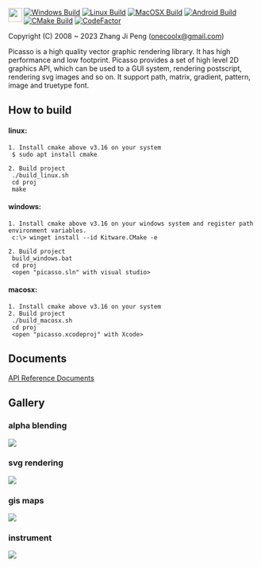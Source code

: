 <a href="https://github.com/sponsors/onecoolx" target="_blank"><img align="left" src="http://onecoolx.github.io/picasso/res/sponsor.png" height="28px"></a>
[![Windows Build](https://github.com/onecoolx/picasso/workflows/Windows%20Build/badge.svg)](https://github.com/onecoolx/picasso/actions/workflows/windows-cpp.yml) [![Linux Build](https://github.com/onecoolx/picasso/workflows/Linux%20Build/badge.svg)](https://github.com/onecoolx/picasso/actions/workflows/linux-cpp.yml) [![MacOSX Build](https://github.com/onecoolx/picasso/workflows/MacOSX%20Build/badge.svg)](https://github.com/onecoolx/picasso/actions/workflows/macosx-cpp.yml) [![Android Build](https://github.com/onecoolx/picasso/workflows/Android%20Build/badge.svg)](https://github.com/onecoolx/picasso/actions/workflows/android-cpp.yml)
[![CMake Build](https://github.com/onecoolx/picasso/actions/workflows/cmake-multi-platform.yml/badge.svg)](https://github.com/onecoolx/picasso/actions/workflows/cmake-multi-platform.yml)
[![CodeFactor](https://www.codefactor.io/repository/github/onecoolx/picasso/badge)](https://www.codefactor.io/repository/github/onecoolx/picasso)

Copyright (C) 2008 ~ 2023 Zhang Ji Peng  (onecoolx@gmail.com)

Picasso is a high quality vector graphic rendering library. It has high performance and low footprint. Picasso provides a set of high level 2D graphics API, which can be used to a GUI system, rendering postscript, rendering svg images and so on. It support path, matrix, gradient, pattern, image and truetype font. 

## **How to build**

#### linux:
```
1. Install cmake above v3.16 on your system
 $ sudo apt install cmake

2. Build project
 ./build_linux.sh
 cd proj
 make
```
#### windows:
```
1. Install cmake above v3.16 on your windows system and register path environment variables.
 c:\> winget install --id Kitware.CMake -e

2. Build project
 build_windows.bat
 cd proj
 <open "picasso.sln" with visual studio>
```
#### macosx:
```
1. Install cmake above v3.16 on your system
2. Build project
 ./build_macosx.sh
 cd proj
 <open "picasso.xcodeproj" with Xcode>
```

## **Documents**
[API Reference Documents](http://onecoolx.github.io/picasso/html/modules.html)

## **Gallery**
### **alpha blending**
![](http://onecoolx.github.io/picasso/res/flowers.png)

### **svg rendering**
![](http://onecoolx.github.io/picasso/res/tiger.png)

### **gis maps**
![](http://onecoolx.github.io/picasso/res/gis.png)

### **instrument**
![](http://onecoolx.github.io/picasso/res/clock.png)
